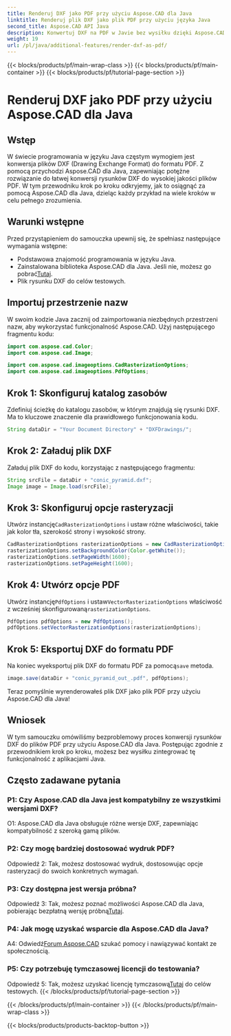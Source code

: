```yaml
---
title: Renderuj DXF jako PDF przy użyciu Aspose.CAD dla Java
linktitle: Renderuj plik DXF jako plik PDF przy użyciu języka Java
second_title: Aspose.CAD API Java
description: Konwertuj DXF na PDF w Javie bez wysiłku dzięki Aspose.CAD. Postępuj zgodnie z naszym przewodnikiem krok po kroku, aby uzyskać płynne renderowanie.
weight: 19
url: /pl/java/additional-features/render-dxf-as-pdf/
---
```


{{< blocks/products/pf/main-wrap-class >}}
{{< blocks/products/pf/main-container >}}
{{< blocks/products/pf/tutorial-page-section >}}

# Renderuj DXF jako PDF przy użyciu Aspose.CAD dla Java

## Wstęp

W świecie programowania w języku Java częstym wymogiem jest konwersja plików DXF (Drawing Exchange Format) do formatu PDF. Z pomocą przychodzi Aspose.CAD dla Java, zapewniając potężne rozwiązanie do łatwej konwersji rysunków DXF do wysokiej jakości plików PDF. W tym przewodniku krok po kroku odkryjemy, jak to osiągnąć za pomocą Aspose.CAD dla Java, dzieląc każdy przykład na wiele kroków w celu pełnego zrozumienia.

## Warunki wstępne

Przed przystąpieniem do samouczka upewnij się, że spełniasz następujące wymagania wstępne:

- Podstawowa znajomość programowania w języku Java.
-  Zainstalowana biblioteka Aspose.CAD dla Java. Jeśli nie, możesz go pobrać[Tutaj](https://releases.aspose.com/cad/java/).
- Plik rysunku DXF do celów testowych.

## Importuj przestrzenie nazw

W swoim kodzie Java zacznij od zaimportowania niezbędnych przestrzeni nazw, aby wykorzystać funkcjonalność Aspose.CAD. Użyj następującego fragmentu kodu:

```java
import com.aspose.cad.Color;
import com.aspose.cad.Image;

import com.aspose.cad.imageoptions.CadRasterizationOptions;
import com.aspose.cad.imageoptions.PdfOptions;
```

## Krok 1: Skonfiguruj katalog zasobów

Zdefiniuj ścieżkę do katalogu zasobów, w którym znajdują się rysunki DXF. Ma to kluczowe znaczenie dla prawidłowego funkcjonowania kodu. 

```java
String dataDir = "Your Document Directory" + "DXFDrawings/";
```

## Krok 2: Załaduj plik DXF

Załaduj plik DXF do kodu, korzystając z następującego fragmentu:

```java
String srcFile = dataDir + "conic_pyramid.dxf";
Image image = Image.load(srcFile);
```

## Krok 3: Skonfiguruj opcje rasteryzacji

 Utwórz instancję`CadRasterizationOptions` i ustaw różne właściwości, takie jak kolor tła, szerokość strony i wysokość strony.

```java
CadRasterizationOptions rasterizationOptions = new CadRasterizationOptions();
rasterizationOptions.setBackgroundColor(Color.getWhite());
rasterizationOptions.setPageWidth(1600);
rasterizationOptions.setPageHeight(1600);
```

## Krok 4: Utwórz opcje PDF

 Utwórz instancję`PdfOptions` i ustaw`VectorRasterizationOptions` właściwość z wcześniej skonfigurowaną`rasterizationOptions`.

```java
PdfOptions pdfOptions = new PdfOptions();
pdfOptions.setVectorRasterizationOptions(rasterizationOptions);
```

## Krok 5: Eksportuj DXF do formatu PDF

 Na koniec wyeksportuj plik DXF do formatu PDF za pomocą`save` metoda.

```java
image.save(dataDir + "conic_pyramid_out_.pdf", pdfOptions);
```

Teraz pomyślnie wyrenderowałeś plik DXF jako plik PDF przy użyciu Aspose.CAD dla Java!

## Wniosek

W tym samouczku omówiliśmy bezproblemowy proces konwersji rysunków DXF do plików PDF przy użyciu Aspose.CAD dla Java. Postępując zgodnie z przewodnikiem krok po kroku, możesz bez wysiłku zintegrować tę funkcjonalność z aplikacjami Java.

## Często zadawane pytania

### P1: Czy Aspose.CAD dla Java jest kompatybilny ze wszystkimi wersjami DXF?

O1: Aspose.CAD dla Java obsługuje różne wersje DXF, zapewniając kompatybilność z szeroką gamą plików.

### P2: Czy mogę bardziej dostosować wydruk PDF?

Odpowiedź 2: Tak, możesz dostosować wydruk, dostosowując opcje rasteryzacji do swoich konkretnych wymagań.

### P3: Czy dostępna jest wersja próbna?

 Odpowiedź 3: Tak, możesz poznać możliwości Aspose.CAD dla Java, pobierając bezpłatną wersję próbną[Tutaj](https://releases.aspose.com/).

### P4: Jak mogę uzyskać wsparcie dla Aspose.CAD dla Java?

 A4: Odwiedź[Forum Aspose.CAD](https://forum.aspose.com/c/cad/19) szukać pomocy i nawiązywać kontakt ze społecznością.

### P5: Czy potrzebuję tymczasowej licencji do testowania?

 Odpowiedź 5: Tak, możesz uzyskać licencję tymczasową[Tutaj](https://purchase.aspose.com/temporary-license/) do celów testowych.
{{< /blocks/products/pf/tutorial-page-section >}}

{{< /blocks/products/pf/main-container >}}
{{< /blocks/products/pf/main-wrap-class >}}

{{< blocks/products/products-backtop-button >}}
